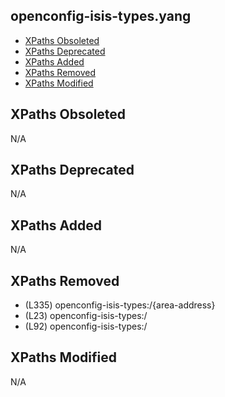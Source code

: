 ## openconfig-isis-types.yang

- [XPaths Obsoleted](#xpaths-obsoleted)
- [XPaths Deprecated](#xpaths-deprecated)
- [XPaths Added](#xpaths-added)
- [XPaths Removed](#xpaths-removed)
- [XPaths Modified](#xpaths-modified)

## XPaths Obsoleted

N/A

## XPaths Deprecated

N/A

## XPaths Added

N/A

## XPaths Removed

- (L335)	openconfig-isis-types:/{area-address}
- (L23)	openconfig-isis-types:/
- (L92)	openconfig-isis-types:/

## XPaths Modified

N/A

